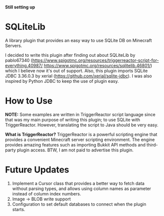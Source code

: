 **Still setting up**

# SQLiteLib
A library plugin that provides an easy way to use SQLite DB on Minecraft Servers.

I decided to write this plugin after finding out about SQLiteLib by pablo67340 (https://www.spigotmc.org/resources/triggerreactor-script-for-everything.40987/ https://www.spigotmc.org/resources/sqlitelib.46801/) which I believe now it's out of support. Also, this plugin imports SQLite JDBC 3.36.0.3 by xerial (https://github.com/xerial/sqlite-jdbc). I was also inspired by Python JDBC to keep the use of plugin easy.

# How to Use
**NOTE:** Some examples are written in TriggerReactor script language since that was my main purpose of writing this plugin; to use SQLite with TriggerReactor. However, translating the script to Java should be very easy.

**What is TriggerReactor?** TriggerReactor is a powerful scripting engine that provides a convenient Minecraft server scripting environment. The engine provides amazing features such as importing Bukkit API methods and third-party plugin access. BTW, I am not paid to advertise this plugin.

# Future Updates
1. Implement a Cursor class that provides a better way to fetch data without parsing types, and allows using column names as parameter instead of column index numbers.
2. Image -> BLOB write support
3. Configuration to set default databases to connect when the plugin starts.
